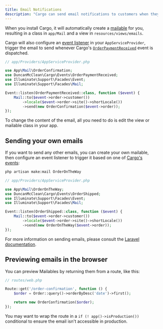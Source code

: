 ```yaml
---
title: Email Notifications
description: "Cargo can send email notifications to customers when they place an order. This page explains how to configure Cargo to send emails, and how to preview them in the browser."
---
```


When you install Cargo, it will automatically create a [mailable](https://laravel.com/docs/master/mail) for you, resulting in a class in `app/Mail` and a view in `resources/views/emails`.

Cargo will also configure an [event listener](https://laravel.com/docs/master/events#closure-listeners) in your `AppServiceProvider`, trigger the email to send whenever Cargo's [`OrderPaymentReceived`](/docs/events#orderpaymentreceived) event is dispatched.

```php
// app/Providers/AppServiceProvider.php

use App\Mail\OrderConfirmation;
use DuncanMcClean\Cargo\Events\OrderPaymentReceived;
use Illuminate\Support\Facades\Event;  
use Illuminate\Support\Facades\Mail;

Event::listen(OrderPaymentReceived::class, function ($event) {  
    Mail::to($event->order->customer())  
        ->locale($event->order->site()->shortLocale())  
        ->send(new OrderConfirmation($event->order));  
});
```

To change the content of the email, all you need to do is edit the view or mailable class in your app.

## Sending your own emails 
If you want to send any other emails, you can create your own mailable, then configure an event listener to trigger it based on one of [Cargo's events](/extending/events/list):

```sh
php artisan make:mail OrderOnTheWay
```

```php
// app/Providers/AppServiceProvider.php

use App\Mail\OrderOnTheWay;
use DuncanMcClean\Cargo\Events\OrderShipped;
use Illuminate\Support\Facades\Event;  
use Illuminate\Support\Facades\Mail;

Event::listen(OrderShipped::class, function ($event) {  
    Mail::to($event->order->customer())  
        ->locale($event->order->site()->shortLocale())  
        ->send(new OrderOnTheWay($event->order));  
});
```

For more information on sending emails, please consult the [Laravel documentation](https://laravel.com/docs/master/mail).

## Previewing emails in the browser
You can preview Mailables by returning them from a route, like this:

```php
// routes/web.php

Route::get('/order-confirmation', function () {
	$order = Order::query()->orderByDesc('date')->first();

	return new OrderConfirmation($order);
});
```

You may want to wrap the route in a `if (! app()->isProduction())` conditional to ensure the email isn't accessible in production.